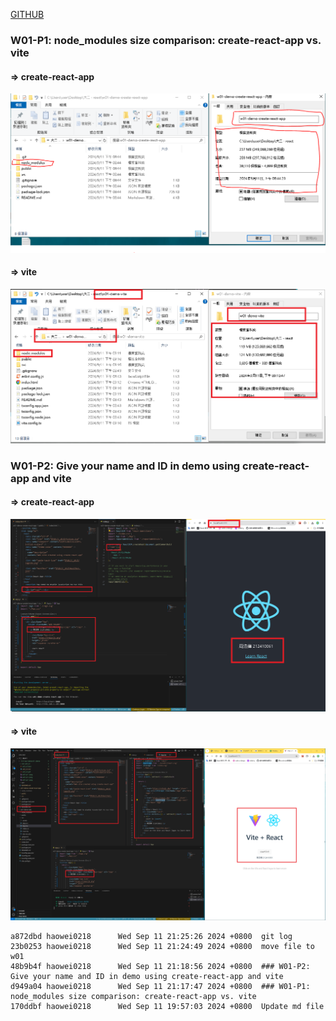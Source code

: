 [GITHUB](https://github.com/haowei212410061/1131-wp1-demo-61)

### W01-P1: node_modules size comparison: create-react-app vs. vite

#### => create-react-app

![](w01-p1-2.png)

#### => vite

![](w01-p1-3.png)

### W01-P2: Give your name and ID in demo using create-react-app and vite

#### => create-react-app

![](w01-p2-1.png)

#### => vite

![](w01-p2-2.png)

```
a872dbd haowei0218      Wed Sep 11 21:25:26 2024 +0800  git log
23b0253 haowei0218      Wed Sep 11 21:24:49 2024 +0800  move file to w01
48b9b4f haowei0218      Wed Sep 11 21:18:56 2024 +0800  ### W01-P2: Give your name and ID in demo using create-react-app and vite
d949a04 haowei0218      Wed Sep 11 21:17:47 2024 +0800  ### W01-P1: node_modules size comparison: create-react-app vs. vite
170ddbf haowei0218      Wed Sep 11 19:57:03 2024 +0800  Update md file
```
